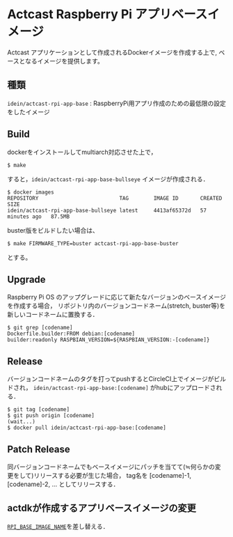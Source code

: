 # Actcast Raspberry Pi アプリベースイメージ

Actcast アプリケーションとして作成されるDockerイメージを作成する上で, ベースとなるイメージを提供します。

## 種類

`idein/actcast-rpi-app-base`
: RaspberryPi用アプリ作成のための最低限の設定をしたイメージ

## Build

dockerをインストールしてmultiarch対応させた上で，

```console
$ make
```

すると，`idein/actcast-rpi-app-base-bullseye` イメージが作成される．

```console
$ docker images
REPOSITORY                          TAG        IMAGE ID       CREATED          SIZE
idein/actcast-rpi-app-base-bullseye latest     4413af65372d   57 minutes ago   87.5MB
```

buster版をビルドしたい場合は、

```console
$ make FIRMWARE_TYPE=buster actcast-rpi-app-base-buster
```

とする。


## Upgrade

Raspberry Pi OS のアップグレードに応じて新たなバージョンのベースイメージを作成する場合，
リポジトリ内のバージョンコードネーム(stretch, buster等)を新しいコードネームに置換する．

```console
$ git grep [codename]
Dockerfile.builder:FROM debian:[codename]
builder:readonly RASPBIAN_VERSION=${RASPBIAN_VERSION:-[codename]}
```

## Release

バージョンコードネームのタグを打ってpushするとCircleCI上でイメージがビルドされ，
`idein/actcast-rpi-app-base:[codename]` がhubにアップロードされる．

```console
$ git tag [codename]
$ git push origin [codename]
(wait...)
$ docker pull idein/actcast-rpi-app-base:[codename]
```

## Patch Release

同バージョンコードネームでもベースイメージにパッチを当てて(≒何らかの変更をして)リリースする必要が生じた場合，
tag名を [codename]-1, [codename]-2, … としてリリースする．


## actdkが作成するアプリベースイメージの変更

[`RPI_BASE_IMAGE_NAME`](https://github.com/Idein/actdk-package/blob/bc2b38c9ee6e46a95e86637cfb05894878bd7666/actdk/src/target_type.rs#L5)を差し替える．
